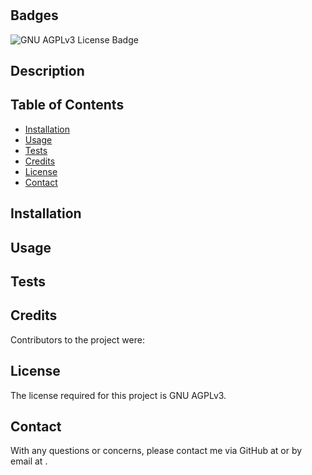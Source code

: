 

  # 

  ## Badges
  ![GNU AGPLv3 License Badge](https://img.shields.io/badge/License-GNUA_GPLv3-blue)

  ## Description
  

  ## Table of Contents
  * [Installation](#installation)
  * [Usage](#usage)
  * [Tests](#tests)
  * [Credits](#credits)
  * [License](#license)
  * [Contact](#contact)

  ## Installation
  

  ## Usage
  

  ## Tests
  

  ## Credits
  Contributors to the project were: 

  ## License
  The license required for this project is GNU AGPLv3.

  ## Contact
  With any questions or concerns, please contact me via GitHub at []() or by email at .

